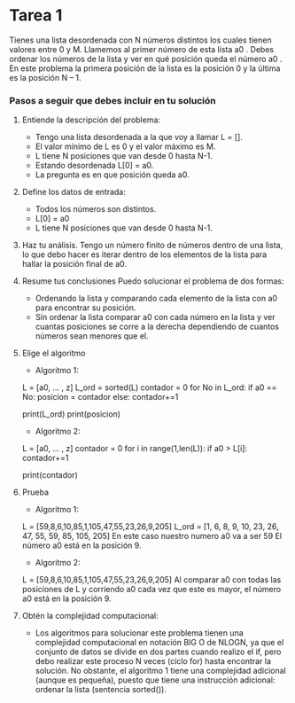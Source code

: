 # Tarea 1

Tienes una lista desordenada con N números distintos los cuales tienen valores entre 0 y M. Llamemos al primer número de esta lista a0 . Debes ordenar los números de la lista y ver en qué posición queda el número a0 . En este problema la primera posición de la lista es la posición 0 y la última es la posición N – 1.

### Pasos a seguir que debes incluir en tu solución

1. Entiende la descripción del problema: 
   - Tengo una lista desordenada a la que voy a llamar L = []. 
   - El valor mínimo de L es 0 y el valor máximo es M.
   - L tiene N posiciones que van desde 0 hasta N-1. 
   - Estando desordenada L[0] = a0.
   - La pregunta es en que posición queda a0.

2. Define los datos de entrada:
   - Todos los números son distintos.
   - L[0] = a0
   - L tiene N posiciones que van desde 0 hasta N-1. 


3. Haz tu análisis.
   Tengo un número finito de números dentro de una lista, lo que debo hacer es iterar dentro de los elementos de la lista para hallar la posición final de a0.
   
4. Resume tus conclusiones
   Puedo solucionar el problema de dos formas:
   - Ordenando la lista y comparando cada elemento de la lista con a0 para encontrar su posición.
   - Sin ordenar la lista comparar a0 con cada número en la lista y ver cuantas posiciones se corre a la derecha dependiendo de cuantos números sean menores que el.
5. Elige el algoritmo
   - Algoritmo 1: 

   L = [a0, ... , z]
   L_ord = sorted(L)
   contador = 0
   for No in L_ord:
       if a0 == No:
           posicion = contador
       else:
           contador+=1

    print(L_ord) 
    print(posicion)

    - Algoritmo 2:

    L = [a0, ... , z]
    contador = 0
    for i in range(1,len(L)):
        if a0 > L[i]:
            contador+=1

    print(contador)    

6. Prueba
    - Algoritmo 1:

    L = [59,8,6,10,85,1,105,47,55,23,26,9,205]
    L_ord = [1, 6, 8, 9, 10, 23, 26, 47, 55, 59, 85, 105, 205]
    En este caso nuestro numero a0 va a ser 59
    El número a0 está en la posición 9.

    - Algoritmo 2:

    L = [59,8,6,10,85,1,105,47,55,23,26,9,205]
    Al comparar a0 con todas las posiciones de L y corriendo a0 cada vez que este es mayor, el número a0 está en la posición 9.


7. Obtén la complejidad computacional:
   - Los algoritmos para solucionar este problema tienen una complejidad computacional en notación BIG O de NLOGN, ya que el conjunto de datos se divide en dos partes cuando realizo el if, pero debo
     realizar este proceso N veces (ciclo for) hasta encontrar la solución. No obstante, el algoritmo 1 tiene una complejidad adicional (aunque es pequeña), puesto que tiene una instrucción adicional:
     ordenar la lista (sentencia sorted()).
     